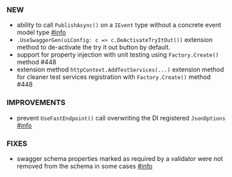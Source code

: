 ### NEW
- ability to call `PublishAsync()` on a `IEvent` type without a concrete event model type [#info](https://discord.com/channels/933662816458645504/1104729873743872170)
- `.UseSwaggerGen(uiConfig: c => c.DeActivateTryItOut())` extension method to de-activate the try it out button by default.
- support for property injection with unit testing using `Factory.Create()` method #448
- extension method `httpContext.AddTestServices(...)` extension method for cleaner test services registration with `Factory.Create()` method #448

### IMPROVEMENTS
- prevent `UseFastEndpoint()` call overwriting the DI registered `JsonOptions` [#info](https://discord.com/channels/933662816458645504/1103132906681012295)

### FIXES
- swagger schema properties marked as required by a validator were not removed from the schema in some cases [#info](https://discord.com/channels/933662816458645504/1101429081830064162)